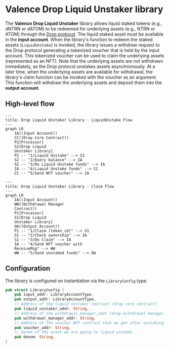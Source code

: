 # Valence Drop Liquid Unstaker library

The **Valence Drop Liquid Unstaker** library allows liquid staked tokens (e.g., dNTRN or dATOM) to be redeemed for underlying assets (e.g., NTRN or ATOM) through the [Drop protocol](https://docs.drop.money/). The liquid staked asset must be available in the **input account**. When the library's function to redeem the staked assets (`LiquidUnstake`) is invoked, the library issues a withdraw request to the Drop protocol generating a tokenized voucher that is held by the input account. This tokenized voucher can be used to claim the underlying assets (represented as an NFT). Note that the underlying assets are not withdrawn immediately, as the Drop protocol unstakes assets asynchronously. At a later time, when the underlying assets are available for withdrawal, the library's claim function can be invoked with the voucher as an argument. This function will withdraw the underlying assets and deposit them into the **output account**.

## High-level flow

```mermaid
---
title: Drop Liquid Unstaker Library - LiquidUnstake Flow
---
graph LR
    IA((Input Account))
    CC((Drop Core Contract))
    P2[Processor]
    S2[Drop Liquid
    Unstaker Library]
    P2 -- "1/Liquid Unstake" --> S2
    S2 -- "2/Query balance" --> IA
    S2 -- "3/Do Liquid Unstake funds" --> IA
    IA -- "4/Liquid Unstake funds" --> CC
    CC -- "5/Send NFT voucher" --> IA
```

```mermaid
---
title: Drop Liquid Unstaker Library - Claim Flow
---
graph LR
    IA((Input Account))
    WW((Withdrawal Manager
    Contract))
    P1[Processor]
    S1[Drop Liquid
    Unstaker Library]
    OA((Output Account))
    P1 -- "1/Claim (token_id)" --> S1
    S1 -- "2/Check ownership" --> IA
    S1 -- "3/Do Claim" --> IA
    IA -- "4/Send NFT voucher with
    ReceiveMsg" --> WW
    WW -- "5/Send unstaked funds" --> OA
```

## Configuration

The library is configured on instantiation via the `LibraryConfig` type.

```rust
pub struct LibraryConfig {
    pub input_addr: LibraryAccountType,
    pub output_addr: LibraryAccountType,
    // Address of the liquid unstaker contract (drop core contract)
    pub liquid_unstaker_addr: String,
    // Address of the withdrawal_manager_addr (drop withdrawal manager)
    pub withdrawal_manager_addr: String,
    // Address of the voucher NFT contract that we get after unstaking and we use for the claim
    pub voucher_addr: String,
    // Denom of the asset we are going to liquid unstake
    pub denom: String,
}
```
